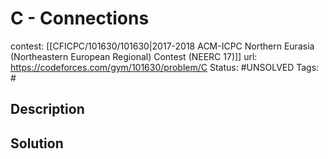 # C - Connections

contest: [[CFICPC/101630/101630|2017-2018 ACM-ICPC Northern Eurasia (Northeastern European Regional) Contest (NEERC 17)]]
url: https://codeforces.com/gym/101630/problem/C
Status: #UNSOLVED
Tags: #

## Description

## Solution

